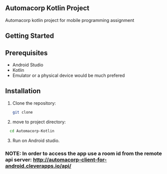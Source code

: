## Automacorp Kotlin Project
Automacorp kotlin project for mobile programming assignment
## Getting Started

## Prerequisites
- Android Studio
- Kotlin
- Emulator or a physical device would be much prefered

## Installation
1. Clone the repository:
   ```bash
   git clone 
   ```
2. move to project directory:

 ```bash
   cd Automacorp-Kotlin
   ```
3. Run on Android studio.

### NOTE: In order to access the app use a room id from the remote api server: http://automacorp-client-for-android.cleverapps.io/api/
